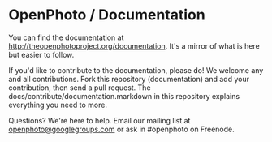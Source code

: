 OpenPhoto / Documentation
=======================

You can find the documentation at http://theopenphotoproject.org/documentation. It's a mirror of what is here but easier to follow.

If you'd like to contribute to the documentation, please do! We welcome any and all contributions. Fork this repository (documentation) and add your contribution, then send a pull request. The docs/contribute/documentation.markdown in this repository explains everything you need to more.

Questions? We're here to help. Email our mailing list at openphoto@googlegroups.com or ask in #openphoto on Freenode.
